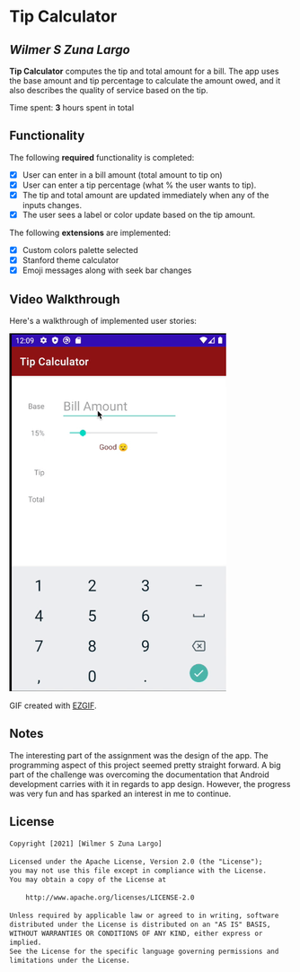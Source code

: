 # Tip Calculator

## *Wilmer S Zuna Largo*

**Tip Calculator** computes the tip and total amount for a bill. The app uses the base amount and tip percentage to calculate the amount owed, and it also describes the quality of service based on the tip.

Time spent: **3** hours spent in total

## Functionality

The following **required** functionality is completed:

* [x] User can enter in a bill amount (total amount to tip on)
* [x] User can enter a tip percentage (what % the user wants to tip).
* [x] The tip and total amount are updated immediately when any of the inputs changes.
* [x] The user sees a label or color update based on the tip amount.

The following **extensions** are implemented:

* [x] Custom colors palette selected
* [x] Stanford theme calculator
* [x] Emoji messages along with seek bar changes

## Video Walkthrough

Here's a walkthrough of implemented user stories:

<img src='media/tip-calculator-walkthrough.gif' title='Video Walkthrough' width='' alt='Video Walkthrough' />

GIF created with [EZGIF](https://ezgif.com/).

## Notes

The interesting part of the assignment was the design of the app.
The programming aspect of this project seemed pretty straight forward. A big part of the challenge was overcoming the documentation that Android development carries with it in regards to app design.
However, the progress was very fun and has sparked an interest in me to continue. 

## License

    Copyright [2021] [Wilmer S Zuna Largo]

    Licensed under the Apache License, Version 2.0 (the "License");
    you may not use this file except in compliance with the License.
    You may obtain a copy of the License at

        http://www.apache.org/licenses/LICENSE-2.0

    Unless required by applicable law or agreed to in writing, software
    distributed under the License is distributed on an "AS IS" BASIS,
    WITHOUT WARRANTIES OR CONDITIONS OF ANY KIND, either express or implied.
    See the License for the specific language governing permissions and
    limitations under the License.